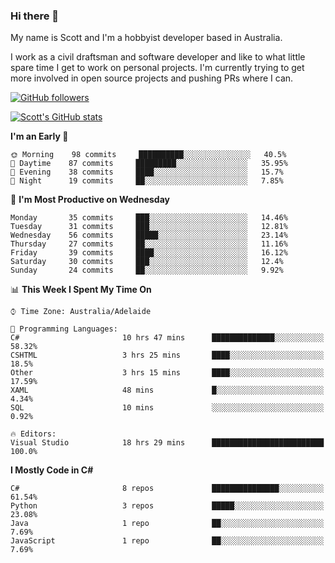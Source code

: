 ### Hi there 👋

My name is Scott and I'm a hobbyist developer based in Australia.

I work as a civil draftsman and software developer and like to what little spare time I get to work on personal projects. I'm currently trying to get more involved in open source projects and pushing PRs where I can. 

[![GitHub followers](https://img.shields.io/github/followers/puppetsw?label=Follow&style=social)](https://github.com/puppetsw?tab=followers)

[![Scott's GitHub stats](https://github-readme-stats.vercel.app/api?username=puppetsw&show_icons=true&theme=dark)](https://github.com/anuraghazra/github-readme-stats)

<!--START_SECTION:waka-->
**I'm an Early 🐤** 

```text
🌞 Morning    98 commits     ██████████░░░░░░░░░░░░░░░   40.5% 
🌆 Daytime    87 commits     █████████░░░░░░░░░░░░░░░░   35.95% 
🌃 Evening    38 commits     ████░░░░░░░░░░░░░░░░░░░░░   15.7% 
🌙 Night      19 commits     ██░░░░░░░░░░░░░░░░░░░░░░░   7.85%

```
📅 **I'm Most Productive on Wednesday** 

```text
Monday       35 commits     ███░░░░░░░░░░░░░░░░░░░░░░   14.46% 
Tuesday      31 commits     ███░░░░░░░░░░░░░░░░░░░░░░   12.81% 
Wednesday    56 commits     █████░░░░░░░░░░░░░░░░░░░░   23.14% 
Thursday     27 commits     ██░░░░░░░░░░░░░░░░░░░░░░░   11.16% 
Friday       39 commits     ████░░░░░░░░░░░░░░░░░░░░░   16.12% 
Saturday     30 commits     ███░░░░░░░░░░░░░░░░░░░░░░   12.4% 
Sunday       24 commits     ██░░░░░░░░░░░░░░░░░░░░░░░   9.92%

```


📊 **This Week I Spent My Time On** 

```text
⌚︎ Time Zone: Australia/Adelaide

💬 Programming Languages: 
C#                       10 hrs 47 mins      ██████████████░░░░░░░░░░░   58.32% 
CSHTML                   3 hrs 25 mins       ████░░░░░░░░░░░░░░░░░░░░░   18.5% 
Other                    3 hrs 15 mins       ████░░░░░░░░░░░░░░░░░░░░░   17.59% 
XAML                     48 mins             █░░░░░░░░░░░░░░░░░░░░░░░░   4.34% 
SQL                      10 mins             ░░░░░░░░░░░░░░░░░░░░░░░░░   0.92%

🔥 Editors: 
Visual Studio            18 hrs 29 mins      █████████████████████████   100.0%

```

**I Mostly Code in C#** 

```text
C#                       8 repos             ███████████████░░░░░░░░░░   61.54% 
Python                   3 repos             █████░░░░░░░░░░░░░░░░░░░░   23.08% 
Java                     1 repo              ██░░░░░░░░░░░░░░░░░░░░░░░   7.69% 
JavaScript               1 repo              ██░░░░░░░░░░░░░░░░░░░░░░░   7.69%

```



<!--END_SECTION:waka-->

<!--
**puppetsw/puppetsw** is a ✨ _special_ ✨ repository because its `README.md` (this file) appears on your GitHub profile.

Here are some ideas to get you started:

- 🔭 I’m currently working on ...
- 🌱 I’m currently learning ...
- 👯 I’m looking to collaborate on ...
- 🤔 I’m looking for help with ...
- 💬 Ask me about ...
- 📫 How to reach me: ...
- 😄 Pronouns: ...
- ⚡ Fun fact: ...
-->

